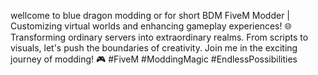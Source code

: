wellcome to blue dragon modding or for short BDM
FiveM Modder | 
Customizing virtual worlds and enhancing gameplay experiences! 
🌐 Transforming ordinary servers into extraordinary realms. 
From scripts to visuals, let's push the boundaries of creativity. 
Join me in the exciting journey of modding! 🎮 #FiveM #ModdingMagic 
#EndlessPossibilities
